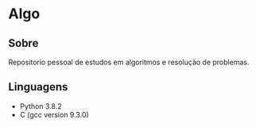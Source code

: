# Algo

## Sobre
Repositorio pessoal de estudos em algoritmos e resolução de problemas.

## Linguagens
* Python 3.8.2
* C (gcc version 9.3.0)

